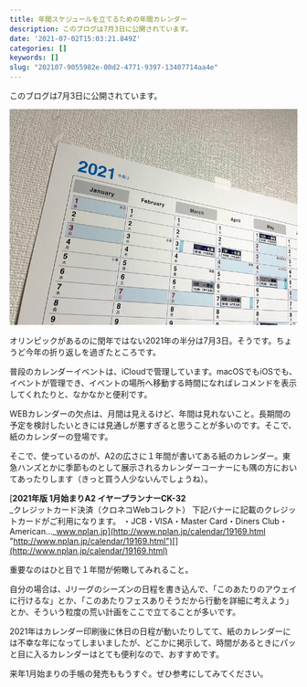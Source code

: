 ```yaml
---
title: 年間スケジュールを立てるための年間カレンダー
description: このブログは7月3日に公開されています。
date: '2021-07-02T15:03:21.849Z'
categories: []
keywords: []
slug: "202107-9055982e-00d2-4771-9397-13407714aa4e"
---
```

このブログは7月3日に公開されています。

![](1__pNY4eJcGNfByXQd1903wZg.jpeg)

オリンピックがあるのに閏年ではない2021年の半分は7月3日。そうです。ちょうど今年の折り返しを過ぎたところです。

普段のカレンダーイベントは、iCloudで管理しています。macOSでもiOSでも、イベントが管理でき、イベントの場所へ移動する時間になればレコメンドを表示してくれたりと、なかなかと便利です。

WEBカレンダーの欠点は、月間は見えるけど、年間は見れないこと。長期間の予定を検討したいときには見通しが悪すぎると思うことが多いのです。そこで、紙のカレンダーの登場です。

そこで、使っているのが、A2の広さに１年間が書いてある紙のカレンダー。東急ハンズとかに季節ものとして展示されるカレンダーコーナーにも隅の方においてあったりします（きっと買う人少ないんでしょうね）。

[**2021年版 1月始まりA2 イヤープランナーCK-32**  
_クレジットカード決済（クロネコWebコレクト） 下記バナーに記載のクレジットカードがご利用になります。 ・JCB・VISA・Master Card・Diners Club・American…_www.nplan.jp](http://www.nplan.jp/calendar/19169.html "http://www.nplan.jp/calendar/19169.html")[](http://www.nplan.jp/calendar/19169.html)

重要なのはひと目で１年間が俯瞰してみれること。

自分の場合は、Jリーグのシーズンの日程を書き込んで、「このあたりのアウェイに行けるな」とか、「このあたりフェスありそうだから行動を詳細に考えよう」とか、そういう粒度の荒い計画をここで立てることが多いです。

2021年はカレンダー印刷後に休日の日程が動いたりしてて、紙のカレンダーには不幸な年になってしまいましたが、どこかに掲示して、時間があるときにパッと目に入るカレンダーはとても便利なので、おすすめです。

来年1月始まりの手帳の発売ももうすぐ。ぜひ参考にしてみてください。